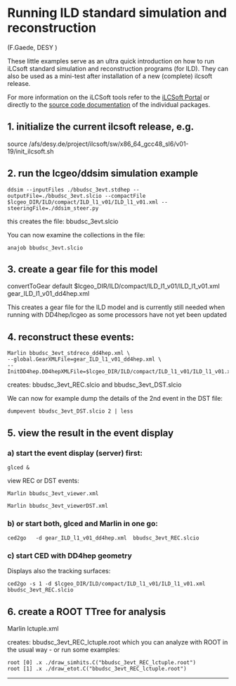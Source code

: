 

# Running ILD standard simulation and reconstruction

(F.Gaede, DESY )

<!---	  
   06/2015  F.G:  updated to use lcgeo/ddsim
   12/2011: F.G.: updated to new ILD_01_dev model 
   06/2012: J.E.: updated to new ILD_o{1,2,3}_v01 models
-->


These little examples serve as an ultra quick introduction on how to run iLCsoft 
standard simulation and reconstruction programs (for ILD).
They can also be used as a mini-test after installation of a new (complete) ilcsoft 
release.

For more information on the iLCSoft tools refer to the [iLCSoft Portal](http://ilcsoft.desy.de)
or directly to the [source code documentation](http://ilcsoft.desy.de/v01-19/package_doc.html) of the individual packages.


## 1. initialize the current ilcsoft release, e.g.
   
   
   source /afs/desy.de/project/ilcsoft/sw/x86_64_gcc48_sl6/v01-19/init_ilcsoft.sh


## 2. run the lcgeo/ddsim simulation example 

    ddsim --inputFiles ./bbudsc_3evt.stdhep --outputFile=./bbudsc_3evt.slcio --compactFile $lcgeo_DIR/ILD/compact/ILD_l1_v01/ILD_l1_v01.xml --steeringFile=./ddsim_steer.py


this creates the file:    bbudsc_3evt.slcio

You can now examine the collections in the file:

	anajob bbudsc_3evt.slcio

## 3. create a gear file for this model 

  convertToGear default $lcgeo_DIR/ILD/compact/ILD_l1_v01/ILD_l1_v01.xml gear_ILD_l1_v01_dd4hep.xml

  This creates a gear file for the ILD model and is currently still needed when running with 
  DD4hep/lcgeo as some processors have not yet been updated


## 4. reconstruct these events:

	Marlin bbudsc_3evt_stdreco_dd4hep.xml \
	--global.GearXMLFile=gear_ILD_l1_v01_dd4hep.xml \
	--InitDD4hep.DD4hepXMLFile=$lcgeo_DIR/ILD/compact/ILD_l1_v01/ILD_l1_v01.xml

creates:   bbudsc_3evt_REC.slcio 
and        bbudsc_3evt_DST.slcio

We can now for example dump the details of the 2nd event in the DST file: 

	dumpevent bbudsc_3evt_DST.slcio 2 | less



## 5. view the result in the event display
 
### a) start the event display (server) first:

	glced &

view REC or DST events:

	Marlin bbudsc_3evt_viewer.xml

	Marlin bbudsc_3evt_viewerDST.xml


### b) or start both, glced and Marlin in one go:

	ced2go   -d gear_ILD_l1_v01_dd4hep.xml  bbudsc_3evt_REC.slcio


### c) start CED with DD4hep geometry

Displays also the tracking surfaces: 
	
	ced2go -s 1 -d $lcgeo_DIR/ILD/compact/ILD_l1_v01/ILD_l1_v01.xml bbudsc_3evt_REC.slcio


## 6. create a ROOT TTree for analysis

  Marlin lctuple.xml

creates: bbudsc_3evt_REC_lctuple.root
which you can analyze with ROOT in the usual way - or run some examples:

	root [0] .x ./draw_simhits.C("bbudsc_3evt_REC_lctuple.root")
	root [1] .x ./draw_etot.C("bbudsc_3evt_REC_lctuple.root")



--------------------------------------------------------------------------------
